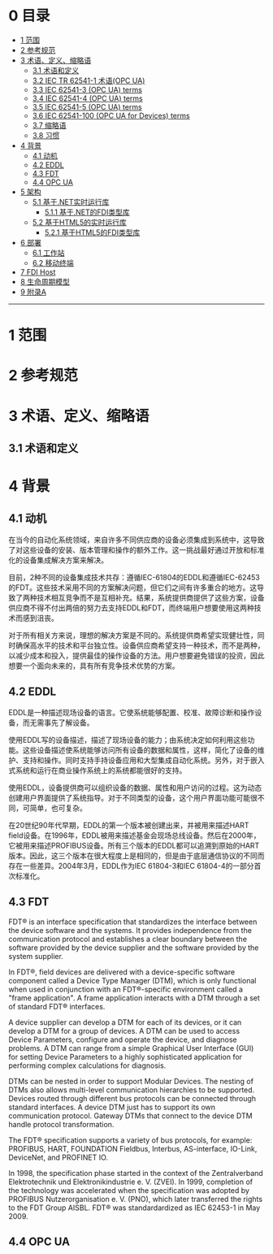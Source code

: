 <h1 id="0">0 目录</h1>

* [1 范围](#1)
* [2 参考规范](#2)
* [3 术语、定义、缩略语](#3)
    - [3.1 术语和定义](#3.1)
    - [3.2 IEC TR 62541-1 术语(OPC UA)](#3.2)
    - [3.3 IEC 62541-3 (OPC UA) terms](#3.3)
    - [3.4 IEC 62541-4 (OPC UA) terms](#3.4)
    - [3.5 IEC 62541-5 (OPC UA) terms](#3.5)
    - [3.6 IEC 62541-100 (OPC UA for Devices) terms](#3.6)
    - [3.7 缩略语](#3.7)
    - [3.8 习惯](#3.8)
* [4 背景](#4)
    - [4.1 动机](#4.1)
    - [4.2 EDDL](#4.2)
    - [4.3 FDT](#4.3)
    - [4.4 OPC UA](#4.4)
* [5 架构](#5)
    - [5.1 基于.NET实时运行库](#5.1)
        + [5.1.1 基于.NET的FDI类型库](#5.1.1)
    - [5.2 基于HTML5的实时运行库](#5.2)
        + [5.2.1 基于HTML5的FDI类型库](#5.2.1)
* [6 部署](#6)
    - [6.1 工作站](#6.1)
    - [6.2 移动终端](#6.2)
* [7 FDI Host](#7)
* [8 生命周期模型](#8)
* [9 附录A](#9)

*** 

<h1 id="1">1 范围</h1>

<h1 id="2">2 参考规范</h1>

<h1 id="3">3 术语、定义、缩略语</h1>

<h2 id="3.1">3.1 术语和定义</h2>

<h1 id="4">4 背景</h1>

<h2 id="4.1">4.1 动机</h2>

在当今的自动化系统领域，来自许多不同供应商的设备必须集成到系统中，这导致了对这些设备的安装、版本管理和操作的额外工作。这一挑战最好通过开放和标准化的设备集成解决方案来解决。

目前，2种不同的设备集成技术共存：遵循IEC-61804的EDDL和遵循IEC-62453的FDT。这些技术采用不同的方案解决问题，但它们之间有许多重合的地方。这导致了两种技术相互竞争而不是互相补充。结果，系统提供商提供了这些方案，设备供应商不得不付出两倍的努力去支持EDDL和FDT，而终端用户想要使用这两种技术而感到沮丧。

对于所有相关方来说，理想的解决方案是不同的。系统提供商希望实现健壮性，同时确保高水平的技术和平台独立性。设备供应商希望支持一种技术，而不是两种，以减少成本和投入，提供最佳的操作设备的方法。用户想要避免错误的投资，因此想要一个面向未来的，具有所有竞争技术优势的方案。

<h2 id="4.2">4.2 EDDL</h2>

EDDL是一种描述现场设备的语言。它使系统能够配置、校准、故障诊断和操作设备，而无需事先了解设备。

使用EDDL写的设备描述，描述了现场设备的能力；由系统决定如何利用这些功能。这些设备描述使系统能够访问所有设备的数据和属性，这样，简化了设备的维护、支持和操作。同时支持手持设备应用和大型集成自动化系统。另外，对于嵌入式系统和运行在商业操作系统上的系统都能很好的支持。

使用EDDL，设备提供商可以组织设备的数据、属性和用户访问的过程。这为动态创建用户界面提供了系统指导。对于不同类型的设备，这个用户界面功能可能很不同，可简单，也可复杂。

在20世纪90年代早期，EDDL的第一个版本被创建出来，并被用来描述HART field设备。在1996年，EDDL被用来描述基金会现场总线设备。然后在2000年，它被用来描述PROFIBUS设备。所有三个版本的EDDL都可以追溯到原始的HART版本。因此，这三个版本在很大程度上是相同的，但是由于底层通信协议的不同而存在一些差异。2004年3月，EDDL作为IEC 61804-3和IEC 61804-4的一部分首次标准化。

<h2 id="4.3">4.3 FDT</h2>

FDT® is an interface specification that standardizes the interface between the device software and the systems. It provides independence from the communication protocol and establishes a clear boundary between the software provided by the device supplier and the software provided by the system supplier.

In FDT®, field devices are delivered with a device-specific software component called a Device Type Manager (DTM), which is only functional when used in conjunction with an FDT®-specific environment called a "frame application". A frame application interacts with a DTM through a set of standard FDT® interfaces.

A device supplier can develop a DTM for each of its devices, or it can develop a DTM for a group of devices. A DTM can be used to access Device Parameters, configure and operate the device, and diagnose problems. A DTM can range from a simple Graphical User Interface (GUI) for setting Device Parameters to a highly sophisticated application for performing complex calculations for diagnosis.

DTMs can be nested in order to support Modular Devices. The nesting of DTMs also allows multi-level communication hierarchies to be supported. Devices routed through different bus protocols can be connected through standard interfaces. A device DTM just has to support its own communication protocol. Gateway DTMs that connect to the device DTM handle protocol transformation.

The FDT® specification supports a variety of bus protocols, for example: PROFIBUS, HART, FOUNDATION Fieldbus, Interbus, AS-interface, IO-Link, DeviceNet, and PROFINET IO.

In 1998, the specification phase started in the context of the Zentralverband Elektrotechnik und Elektronikindustrie e. V. (ZVEI). In 1999, completion of the technology was accelerated when the specification was adopted by PROFIBUS Nutzerorganisation e. V. (PNO), which later transferred the rights to the FDT Group AISBL. FDT® was standardardized as IEC 62453-1 in May 2009.

<h2 id="4.4">4.4 OPC UA</h2>